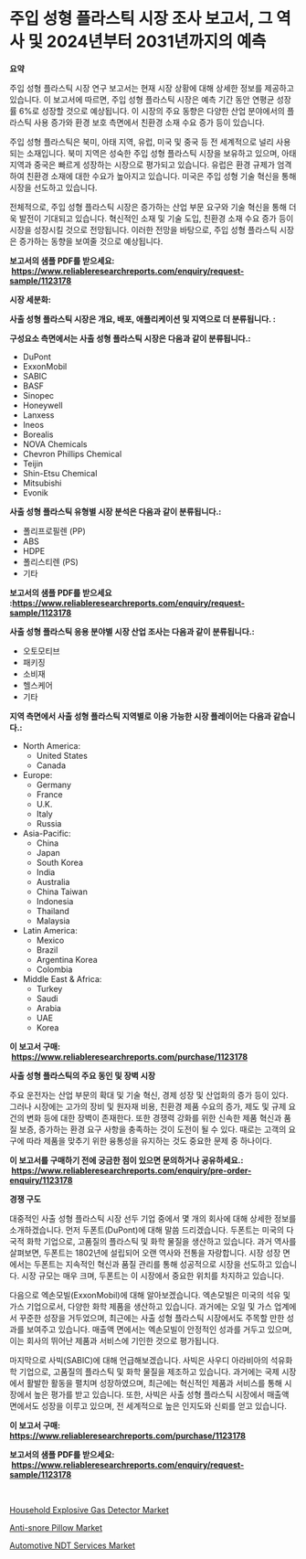<p><h1>주입 성형 플라스틱 시장 조사 보고서, 그 역사 및 2024년부터 2031년까지의 예측</h1></p><p><strong>요약</strong></p>
<p><p>주입 성형 플라스틱 시장 연구 보고서는 현재 시장 상황에 대해 상세한 정보를 제공하고 있습니다. 이 보고서에 따르면, 주입 성형 플라스틱 시장은 예측 기간 동안 연평균 성장률 6%로 성장할 것으로 예상됩니다. 이 시장의 주요 동향은 다양한 산업 분야에서의 플라스틱 사용 증가와 환경 보호 측면에서 친환경 소재 수요 증가 등이 있습니다.</p><p>주입 성형 플라스틱은 북미, 아태 지역, 유럽, 미국 및 중국 등 전 세계적으로 널리 사용되는 소재입니다. 북미 지역은 성숙한 주입 성형 플라스틱 시장을 보유하고 있으며, 아태 지역과 중국은 빠르게 성장하는 시장으로 평가되고 있습니다. 유럽은 환경 규제가 엄격하여 친환경 소재에 대한 수요가 높아지고 있습니다. 미국은 주입 성형 기술 혁신을 통해 시장을 선도하고 있습니다.</p><p>전체적으로, 주입 성형 플라스틱 시장은 증가하는 산업 부문 요구와 기술 혁신을 통해 더욱 발전이 기대되고 있습니다. 혁신적인 소재 및 기술 도입, 친환경 소재 수요 증가 등이 시장을 성장시킬 것으로 전망됩니다. 이러한 전망을 바탕으로, 주입 성형 플라스틱 시장은 증가하는 동향을 보여줄 것으로 예상됩니다.</p></p>
<p><strong>보고서의 샘플 PDF를 받으세요: &nbsp;<a href="https://www.reliableresearchreports.com/enquiry/request-sample/1123178">https://www.reliableresearchreports.com/enquiry/request-sample/1123178</a></strong></p>
<p><strong>시장 세분화:</strong></p>
<p><strong> 사출 성형 플라스틱 시장은 개요, 배포, 애플리케이션 및 지역으로 더 분류됩니다. :</strong></p>
<p><strong>구성요소 측면에서는 사출 성형 플라스틱 시장은 다음과 같이 분류됩니다.:</strong></p>
<p><ul><li>DuPont</li><li>ExxonMobil</li><li>SABIC</li><li>BASF</li><li>Sinopec</li><li>Honeywell</li><li>Lanxess</li><li>Ineos</li><li>Borealis</li><li>NOVA Chemicals</li><li>Chevron Phillips Chemical</li><li>Teijin</li><li>Shin-Etsu Chemical</li><li>Mitsubishi</li><li>Evonik</li></ul></p>
<p><strong> 사출 성형 플라스틱 유형별 시장 분석은 다음과 같이 분류됩니다.:</strong></p>
<p><ul><li>폴리프로필렌 (PP)</li><li>ABS</li><li>HDPE</li><li>폴리스티렌 (PS)</li><li>기타</li></ul></p>
<p><strong>보고서의 샘플 PDF를 받으세요 :<a href="https://www.reliableresearchreports.com/enquiry/request-sample/1123178">https://www.reliableresearchreports.com/enquiry/request-sample/1123178</a></strong></p>
<p><strong> 사출 성형 플라스틱 응용 분야별 시장 산업 조사는 다음과 같이 분류됩니다.:</strong></p>
<p><ul><li>오토모티브</li><li>패키징</li><li>소비재</li><li>헬스케어</li><li>기타</li></ul></p>
<p><strong>지역 측면에서 사출 성형 플라스틱 지역별로 이용 가능한 시장 플레이어는 다음과 같습니다.:</strong></p>
<p><ul>
    <li>
        North America:
        <ul>
            <li>United States</li>
            <li>Canada</li>
        </ul>
    </li>
    <li>
        Europe:
        <ul>
            <li>Germany</li>
            <li>France</li>
            <li>U.K.</li>
            <li>Italy</li>
            <li>Russia</li>
        </ul>
    </li>
    <li>
        Asia-Pacific:
        <ul>
            <li>China</li>
            <li>Japan</li>
            <li>South Korea</li>
            <li>India</li>
            <li>Australia</li>
            <li>China Taiwan</li>
            <li>Indonesia</li>
            <li>Thailand</li>
            <li>Malaysia</li>
        </ul>
    </li>
    <li>
        Latin America:
        <ul>
            <li>Mexico</li>
            <li>Brazil</li>
            <li>Argentina Korea</li>
            <li>Colombia</li>
        </ul>
    </li>
    <li>
        Middle East & Africa:
        <ul>
            <li>Turkey</li>
            <li>Saudi</li>
            <li>Arabia</li>
            <li>UAE</li>
            <li>Korea</li>
        </ul>
    </li>
    </ul></p>
<p><strong>이 보고서 구매: &nbsp;<a href="https://www.reliableresearchreports.com/purchase/1123178">https://www.reliableresearchreports.com/purchase/1123178</a></strong></p>
<p><strong>사출 성형 플라스틱의 주요 동인 및 장벽 시장</strong></p>
<p><p>주요 운전자는 산업 부문의 확대 및 기술 혁신, 경제 성장 및 산업화의 증가 등이 있다. 그러나 시장에는 고가의 장비 및 원자재 비용, 친환경 제품 수요의 증가, 제도 및 규제 요건의 변화 등에 대한 장벽이 존재한다. 또한 경쟁력 강화를 위한 신속한 제품 혁신과 품질 보증, 증가하는 환경 요구 사항을 충족하는 것이 도전이 될 수 있다. 때로는 고객의 요구에 따라 제품을 맞추기 위한 융통성을 유지하는 것도 중요한 문제 중 하나이다.</p></p>
<p><strong>이 보고서를 구매하기 전에 궁금한 점이 있으면 문의하거나 공유하세요.: &nbsp;<a href="https://www.reliableresearchreports.com/enquiry/pre-order-enquiry/1123178">https://www.reliableresearchreports.com/enquiry/pre-order-enquiry/1123178</a></strong></p>
<p><strong>경쟁 구도</strong></p>
<p><p>대중적인 사출 성형 플라스틱 시장 선두 기업 중에서 몇 개의 회사에 대해 상세한 정보를 소개하겠습니다. 먼저 두폰트(DuPont)에 대해 말씀 드리겠습니다. 두폰트는 미국의 다국적 화학 기업으로, 고품질의 플라스틱 및 화학 물질을 생산하고 있습니다. 과거 역사를 살펴보면, 두폰트는 1802년에 설립되어 오랜 역사와 전통을 자랑합니다. 시장 성장 면에서는 두폰트는 지속적인 혁신과 품질 관리를 통해 성공적으로 시장을 선도하고 있습니다. 시장 규모는 매우 크며, 두폰트는 이 시장에서 중요한 위치를 차지하고 있습니다.</p><p>다음으로 엑손모빌(ExxonMobil)에 대해 알아보겠습니다. 엑손모빌은 미국의 석유 및 가스 기업으로서, 다양한 화학 제품을 생산하고 있습니다. 과거에는 오일 및 가스 업계에서 꾸준한 성장을 거두었으며, 최근에는 사출 성형 플라스틱 시장에서도 주목할 만한 성과를 보여주고 있습니다. 매출액 면에서는 엑손모빌이 안정적인 성과를 거두고 있으며, 이는 회사의 뛰어난 제품과 서비스에 기인한 것으로 평가됩니다.</p><p>마지막으로 사빅(SABIC)에 대해 언급해보겠습니다. 사빅은 사우디 아라비아의 석유화학 기업으로, 고품질의 플라스틱 및 화학 물질을 제조하고 있습니다. 과거에는 국제 시장에서 활발한 활동을 펼치며 성장하였으며, 최근에는 혁신적인 제품과 서비스를 통해 시장에서 높은 평가를 받고 있습니다. 또한, 사빅은 사출 성형 플라스틱 시장에서 매출액 면에서도 성장을 이루고 있으며, 전 세계적으로 높은 인지도와 신뢰를 얻고 있습니다.</p></p>
<p><strong>이 보고서 구매: &nbsp; <a href="https://www.reliableresearchreports.com/purchase/1123178">https://www.reliableresearchreports.com/purchase/1123178</a></strong></p>
<p><strong>보고서의 샘플 PDF를 받으세요: &nbsp;<a href="https://www.reliableresearchreports.com/enquiry/request-sample/1123178">https://www.reliableresearchreports.com/enquiry/request-sample/1123178</a></strong><strong></strong></p>
<p>&nbsp;</p>
<p><p><a href="https://view.publitas.com/reportprime-1/household-explosive-gas-detector-market-offers-provide-insightful-data-for-the-time-period-from-2023-to-2030-and-also-provide-analysis-based-on-application-type-and-region/">Household Explosive Gas Detector Market</a></p><p><a href="https://view.publitas.com/reportprime-1/anti-snore-pillow-market-size-and-growth-market-segmentation-regional-and-country-breakdowns-and-market-trends-for-period-from-2023-2030/">Anti-snore Pillow Market</a></p><p><a href="https://view.publitas.com/reportprime-1/automotive-ndt-services-market-challenges-opportunities-and-growth-drivers-and-major-market-players-forecasted-for-period-from-2023-2030/">Automotive NDT Services Market</a></p></p>